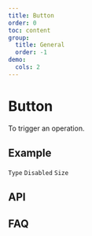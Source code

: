 ```yaml
---
title: Button
order: 0
toc: content
group:
  title: General
  order: -1
demo:
  cols: 2
---
```


# Button

To trigger an operation.

## Example

<code src='./demo/base.tsx'  description='There are primary button, default button, danger button and link button in loraderon'>Type</code>
<code src='./demo/disabled.tsx'  description='To mark a button as disabled, add the disabled property to the Button'>Disabled</code>
<code src='./demo/size.tsx' description='loraderon supports a default button size as well as a lg and sm size. If a lg or sm button is desired, set the size property to either lg or sm respectively. Omit the size property for a button with the default size'>Size</code>

## API

<API id='Button'></API>

## FAQ